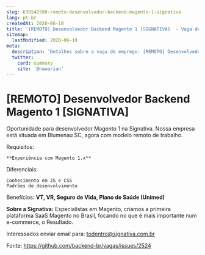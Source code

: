 ```yaml
---
slug: 636542500-remoto-desenvolvedor-backend-magento-1-signativa
lang: pt-br
createdAt: 2020-06-10
title: '[REMOTO] Desenvolvedor Backend Magento 1 [SIGNATIVA]  - Vaga de Emprego'
sitemap:
  lastModified: 2020-06-10
meta:
  description: 'Detalhes sobre a vaga de emprego: [REMOTO] Desenvolvedor Backend Magento 1 [SIGNATIVA] '
  twitter:
    card: summary
    site: '@nawarian'
---
```


# [REMOTO] Desenvolvedor Backend Magento 1 [SIGNATIVA] 

Oportunidade para desenvolvedor Magento 1 na Signativa.
Nossa empresa está situada em Blumenau SC, agora com modelo remoto de trabalho.

Requisitos:

    **Experiência com Magento 1.x**

Diferenciais:

    Conhecimento em JS e CSS
    Padrões de desenvolvimento

Benefícios:
**VT, VR, Seguro de Vida, Plano de Saúde (Unimed)**



**Sobre a Signativa:**
Especialistas em Magento, criamos a primeira plataforma SaaS Magento no Brasil, focando no que é mais importante num e-commerce, o Resultado.

Interessados enviar email para:
todentro@signativa.com.br

Fonte: https://github.com/backend-br/vagas/issues/2524